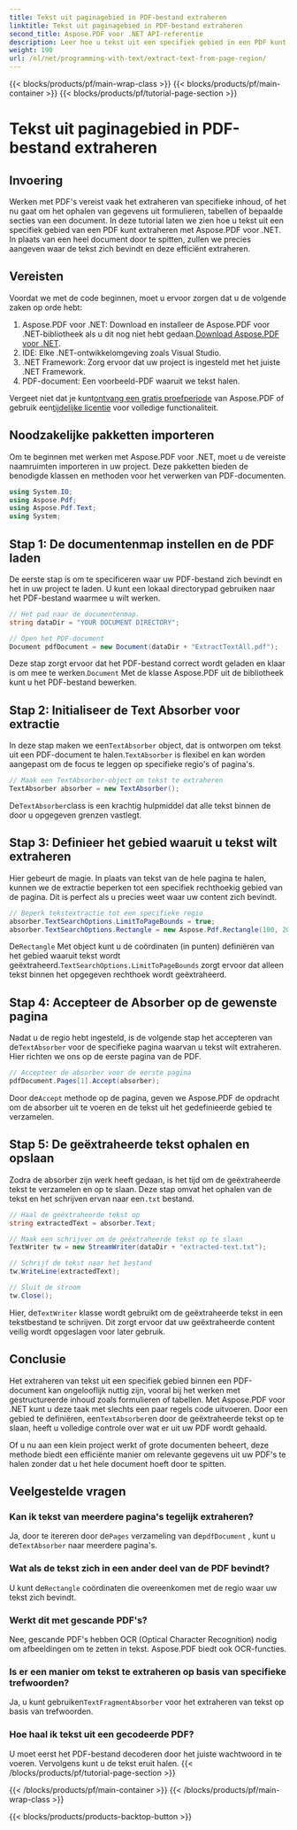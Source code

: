 ```yaml
---
title: Tekst uit paginagebied in PDF-bestand extraheren
linktitle: Tekst uit paginagebied in PDF-bestand extraheren
second_title: Aspose.PDF voor .NET API-referentie
description: Leer hoe u tekst uit een specifiek gebied in een PDF kunt extraheren met Aspose.PDF voor .NET met deze stapsgewijze handleiding. Verzamel en bewaar tekst uit uw documenten op efficiënte wijze.
weight: 190
url: /nl/net/programming-with-text/extract-text-from-page-region/
---
```


{{< blocks/products/pf/main-wrap-class >}}
{{< blocks/products/pf/main-container >}}
{{< blocks/products/pf/tutorial-page-section >}}

# Tekst uit paginagebied in PDF-bestand extraheren

## Invoering

Werken met PDF's vereist vaak het extraheren van specifieke inhoud, of het nu gaat om het ophalen van gegevens uit formulieren, tabellen of bepaalde secties van een document. In deze tutorial laten we zien hoe u tekst uit een specifiek gebied van een PDF kunt extraheren met Aspose.PDF voor .NET. In plaats van een heel document door te spitten, zullen we precies aangeven waar de tekst zich bevindt en deze efficiënt extraheren.

## Vereisten

Voordat we met de code beginnen, moet u ervoor zorgen dat u de volgende zaken op orde hebt:

1.  Aspose.PDF voor .NET: Download en installeer de Aspose.PDF voor .NET-bibliotheek als u dit nog niet hebt gedaan.[Download Aspose.PDF voor .NET](https://releases.aspose.com/pdf/net/).
2. IDE: Elke .NET-ontwikkelomgeving zoals Visual Studio.
3. .NET Framework: Zorg ervoor dat uw project is ingesteld met het juiste .NET Framework.
4. PDF-document: Een voorbeeld-PDF waaruit we tekst halen.

 Vergeet niet dat je kunt[ontvang een gratis proefperiode](https://releases.aspose.com/) van Aspose.PDF of gebruik een[tijdelijke licentie](https://purchase.aspose.com/temporary-license/) voor volledige functionaliteit.

## Noodzakelijke pakketten importeren

Om te beginnen met werken met Aspose.PDF voor .NET, moet u de vereiste naamruimten importeren in uw project. Deze pakketten bieden de benodigde klassen en methoden voor het verwerken van PDF-documenten.

```csharp
using System.IO;
using Aspose.Pdf;
using Aspose.Pdf.Text;
using System;
```

## Stap 1: De documentenmap instellen en de PDF laden

De eerste stap is om te specificeren waar uw PDF-bestand zich bevindt en het in uw project te laden. U kunt een lokaal directorypad gebruiken naar het PDF-bestand waarmee u wilt werken.

```csharp
// Het pad naar de documentenmap.
string dataDir = "YOUR DOCUMENT DIRECTORY";

// Open het PDF-document
Document pdfDocument = new Document(dataDir + "ExtractTextAll.pdf");
```

 Deze stap zorgt ervoor dat het PDF-bestand correct wordt geladen en klaar is om mee te werken.`Document` Met de klasse Aspose.PDF uit de bibliotheek kunt u het PDF-bestand bewerken.

## Stap 2: Initialiseer de Text Absorber voor extractie

 In deze stap maken we een`TextAbsorber` object, dat is ontworpen om tekst uit een PDF-document te halen.`TextAbsorber` is flexibel en kan worden aangepast om de focus te leggen op specifieke regio's of pagina's.

```csharp
// Maak een TextAbsorber-object om tekst te extraheren
TextAbsorber absorber = new TextAbsorber();
```

 De`TextAbsorber`class is een krachtig hulpmiddel dat alle tekst binnen de door u opgegeven grenzen vastlegt.

## Stap 3: Definieer het gebied waaruit u tekst wilt extraheren

Hier gebeurt de magie. In plaats van tekst van de hele pagina te halen, kunnen we de extractie beperken tot een specifiek rechthoekig gebied van de pagina. Dit is perfect als u precies weet waar uw content zich bevindt.

```csharp
// Beperk tekstextractie tot een specifieke regio
absorber.TextSearchOptions.LimitToPageBounds = true;
absorber.TextSearchOptions.Rectangle = new Aspose.Pdf.Rectangle(100, 200, 250, 350);
```

 De`Rectangle` Met object kunt u de coördinaten (in punten) definiëren van het gebied waaruit tekst wordt geëxtraheerd.`TextSearchOptions.LimitToPageBounds` zorgt ervoor dat alleen tekst binnen het opgegeven rechthoek wordt geëxtraheerd.

## Stap 4: Accepteer de Absorber op de gewenste pagina

 Nadat u de regio hebt ingesteld, is de volgende stap het accepteren van de`TextAbsorber` voor de specifieke pagina waarvan u tekst wilt extraheren. Hier richten we ons op de eerste pagina van de PDF.

```csharp
// Accepteer de absorber voor de eerste pagina
pdfDocument.Pages[1].Accept(absorber);
```

 Door de`Accept` methode op de pagina, geven we Aspose.PDF de opdracht om de absorber uit te voeren en de tekst uit het gedefinieerde gebied te verzamelen.

## Stap 5: De geëxtraheerde tekst ophalen en opslaan

 Zodra de absorber zijn werk heeft gedaan, is het tijd om de geëxtraheerde tekst te verzamelen en op te slaan. Deze stap omvat het ophalen van de tekst en het schrijven ervan naar een`.txt` bestand.

```csharp
// Haal de geëxtraheerde tekst op
string extractedText = absorber.Text;

// Maak een schrijver om de geëxtraheerde tekst op te slaan
TextWriter tw = new StreamWriter(dataDir + "extracted-text.txt");

// Schrijf de tekst naar het bestand
tw.WriteLine(extractedText);

// Sluit de stroom
tw.Close();
```

 Hier, de`TextWriter` klasse wordt gebruikt om de geëxtraheerde tekst in een tekstbestand te schrijven. Dit zorgt ervoor dat uw geëxtraheerde content veilig wordt opgeslagen voor later gebruik.

## Conclusie

 Het extraheren van tekst uit een specifiek gebied binnen een PDF-document kan ongelooflijk nuttig zijn, vooral bij het werken met gestructureerde inhoud zoals formulieren of tabellen. Met Aspose.PDF voor .NET kunt u deze taak met slechts een paar regels code uitvoeren. Door een gebied te definiëren, een`TextAbsorber`en door de geëxtraheerde tekst op te slaan, heeft u volledige controle over wat er uit uw PDF wordt gehaald.

Of u nu aan een klein project werkt of grote documenten beheert, deze methode biedt een efficiënte manier om relevante gegevens uit uw PDF's te halen zonder dat u het hele document hoeft door te spitten.

## Veelgestelde vragen

### Kan ik tekst van meerdere pagina's tegelijk extraheren?
 Ja, door te itereren door de`Pages` verzameling van de`pdfDocument` , kunt u de`TextAbsorber` naar meerdere pagina's.

### Wat als de tekst zich in een ander deel van de PDF bevindt?
 U kunt de`Rectangle` coördinaten die overeenkomen met de regio waar uw tekst zich bevindt.

### Werkt dit met gescande PDF's?
Nee, gescande PDF's hebben OCR (Optical Character Recognition) nodig om afbeeldingen om te zetten in tekst. Aspose.PDF biedt ook OCR-functies.

### Is er een manier om tekst te extraheren op basis van specifieke trefwoorden?
 Ja, u kunt gebruiken`TextFragmentAbsorber` voor het extraheren van tekst op basis van trefwoorden.

### Hoe haal ik tekst uit een gecodeerde PDF?
U moet eerst het PDF-bestand decoderen door het juiste wachtwoord in te voeren. Vervolgens kunt u de tekst eruit halen.
{{< /blocks/products/pf/tutorial-page-section >}}

{{< /blocks/products/pf/main-container >}}
{{< /blocks/products/pf/main-wrap-class >}}

{{< blocks/products/products-backtop-button >}}
